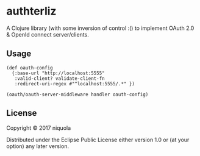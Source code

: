 # authterliz

A Clojure library (with some inversion of control :() to implement 
OAuth 2.0 & OpenId connect server/clients.


## Usage

```
(def oauth-config
  {:base-url "http://localhost:5555"
   :valid-client? validate-client-fn
   :redirect-uri-regex #"^localhost:5555/.*" })

(oauth/oauth-server-middleware handler oauth-config)
```

## License

Copyright © 2017 niquola

Distributed under the Eclipse Public License either version 1.0 or (at
your option) any later version.
